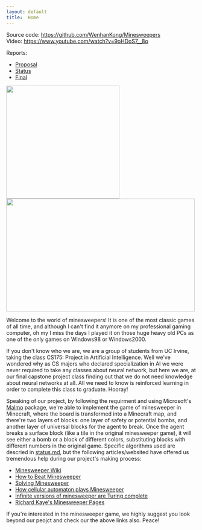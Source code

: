```yaml
---
layout: default
title:  Home
---
```


Source code: https://github.com/WenhanKong/Minesweepers  
Video: https://www.youtube.com/watch?v=9oHDoS7__8o

Reports:

- [Proposal](proposal.html)
- [Status](status.html)
- [Final](final.html)


<p float="left">
  <img src="https://exceptionnotfound.net/content/images/2016/04/minesweeper-intro.png" width="300" />
  <img src="docs/images/board_without_cover.png" width="500" height="300"/> 
</p>


Welcome to the world of minesweepers! It is one of the most classic games of all time, and although I can't find it anymore on my professional gaming computer, oh my I miss the days I played it on those huge heavy old PCs as one of the only games on Windows98 or Windows2000.

If you don't know who we are, we are a group of students from UC Irvine, taking the class CS175: Project in Artificial Intelligence. Well we've wondered why as CS majors who declared specialization in AI we were never required to take any classes about neural network, but here we are, at our final capstone project class finding out that we do not need knowledge about neural networks at all. All we need to know is reinforced learning in order to complete this class to graduate. Hooray!

Speaking of our project, by following the requirment and using Microsoft's [Malmo](https://github.com/microsoft/malmo) package, we're able to implement the game of minesweeper in Minecraft, where the board is transformed into a Minecraft map, and there're two layers of blocks: one layer of safety or potential bombs, and another layer of universal blocks for the agent to break. Once the agent breaks a surface block (like a tile in the original minesweeper game), it will see either a bomb or a block of different colors, substituting blocks with different numbers in the original game. Specific algorithms used are descried in [status.md](https://github.com/WenhanKong/Minesweepers/blob/master/docs/status.md), but the following articles/websited have offered us tremendous help during our project's making process:

- [Minesweeper Wiki](http://www.minesweeper.info/wiki/)
- [How to Beat Minesweeper](https://www.instructables.com/id/How-to-beat-Minesweeper/)
- [Solving Minesweeper](https://magnushoff.com/minesweeper/)
- [How cellular automaton plays Minesweeper](https://www.sciencedirect.com/science/article/pii/S0096300396001178?via%3Dihub)
- [Infinite versions of minesweeper are Turing complete](http://web.mat.bham.ac.uk/R.W.Kaye/minesw/infmsw.pdf)
- [Richard Kaye's Minesweeper Pages](http://web.mat.bham.ac.uk/R.W.Kaye/minesw/)

If you're interested in the minesweeper game, we highly suggest you look beyond our peojct and check our the above links also. Peace!

